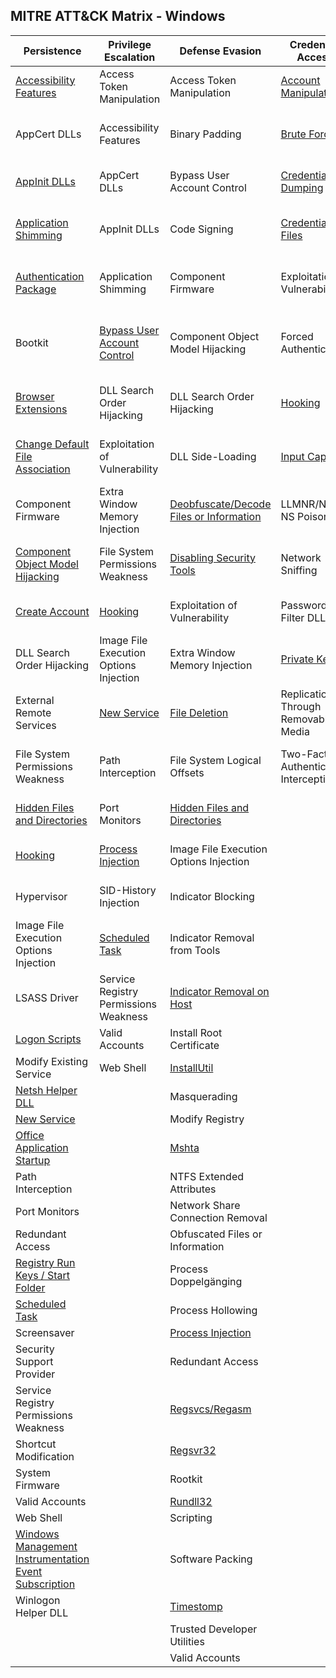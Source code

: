 ## MITRE ATT&CK Matrix - Windows

| ﻿Persistence                                           | Privilege Escalation                   | Defense Evasion                         | Credential Access                      | Discovery                              | Lateral Movement                    | Execution                          | Collection                     | Exfiltration                                  | Command and Control                     |
|-------------------------------------------------------|----------------------------------------|-----------------------------------------|----------------------------------------|----------------------------------------|-------------------------------------|------------------------------------|--------------------------------|-----------------------------------------------|-----------------------------------------|
| [Accessibility Features](Persistence/Accessibility_Features.md)                                | Access Token Manipulation              | Access Token Manipulation               | [Account Manipulation](Credential_Access/Account_Manipulation.md)                   | [Account Discovery](Discovery/Account_Discovery.md)                      | Application Deployment Software     | Command-Line Interface             | [Audio Capture](Collection/Audio_Capture.md)                  | Automated Exfiltration                        | Commonly Used Port                      |
| AppCert DLLs                                          | Accessibility Features                 | Binary Padding                          | [Brute Force](Credential_Access/Brute_Force.md)                            | Application Window Discovery           | Distributed Component Object Model  | [Dynamic Data Exchange](Execution/Dynamic_Data_Exchange.md)              | [Automated Collection](Collection/Automated_Collection.md)           | [Data Compressed](Exfiltration/Data_Compressed.md)                               | Communication Through Removable Media   |
| [AppInit DLLs](Persistence/AppInit_DLLs.md)                                          | AppCert DLLs                           | Bypass User Account Control             | [Credential Dumping](Credential_Access/Credential_Dumping.md)                     | [File and Directory Discovery](Discovery/File_and_Directory_Discovery.md)           | Exploitation of Vulnerability       | Execution through API              | [Browser Extensions](Collection/Browser_Extensions.md)             | Data Encrypted                                | Connection Proxy                        |
| [Application Shimming](Persistence/Application_Shimming.md)                                  | AppInit DLLs                           | Code Signing                            | [Credentials in Files](Credential_Access/Credentials_in_Files.md)                   | Network Service Scanning               | [Logon Scripts](Persistence/Logon_Scripts.md)                       | Execution through Module Load      | [Clipboard Data](Collection/Clipboard_Data.md)                 | Data Transfer Size Limits                     | Custom Command and Control Protocol     |
| [Authentication Package](Persistence/Authentication_Package.md)                                | Application Shimming                   | Component Firmware                      | Exploitation of Vulnerability          | Network Share Discovery                | Pass the Hash                       | Graphical User Interface           | [Data Staged](Collection/Data_Staged.md)                    | Exfiltration Over Alternative Protocol        | Custom Cryptographic Protocol           |
| Bootkit                                               | [Bypass User Account Control](Privilege_Escalation/Bypass_User_Account_Control.md)            | Component Object Model Hijacking        | Forced Authentication                  | Peripheral Device Discovery            | Pass the Ticket                     | [InstallUtil](Execution/InstallUtil.md)                        | Data from Local System         | Exfiltration Over Command and Control Channel | Data Encoding                           |
| [Browser Extensions](Persistence/Browser_Extensions.md)                                    | DLL Search Order Hijacking             | DLL Search Order Hijacking              | [Hooking](Credential_Access/Hooking.md)                                | Permission Groups Discovery            | Remote Desktop Protocol             | LSASS Driver                       | Data from Network Shared Drive | Exfiltration Over Other Network Medium        | Data Obfuscation                        |
| [Change Default File Association](Persistence/Change_Default_File_Association.md)                       | Exploitation of Vulnerability          | DLL Side-Loading                        | [Input Capture](Collection/Input_Capture.md)                          | Process Discovery                      | Remote File Copy                    | [Mshta](Execution/Mshta.md)                              | Data from Removable Media      | Exfiltration Over Physical Medium             | Domain Fronting                         |
| Component Firmware                                    | Extra Window Memory Injection          | [Deobfuscate/Decode Files or Information](Defense_Evasion/Deobfuscate_Decode_Files_Or_Information.md) | LLMNR/NBT-NS Poisoning                 | [Query Registry](Discovery/Query_Registry.md)                         | Remote Services                     | [PowerShell](Execution/PowerShell.md)                         | Email Collection               | Scheduled Transfer                            | Fallback Channels                       |
| [Component Object Model Hijacking](Persistence/Component_Object_Model_Hijacking.md)                      | File System Permissions Weakness       | [Disabling Security Tools](Defense_Evasion/Disabling_Security_Tools.md)                | Network Sniffing                       | [Remote System Discovery](Discovery/Remote_System_Discovery.md)                | Replication Through Removable Media | [Regsvcs/Regasm](Execution/RegsvcsRegasm.md)                     | Input Capture                  |                                               | Multi-Stage Channels                    |
| [Create Account](Credential_Access/Create_Account.md)                                        | [Hooking](Credential_Access/Hooking.md)                                | Exploitation of Vulnerability           | Password Filter DLL                    | [Security Software Discovery](Discovery/Security_Software_Discovery.md)            | Shared Webroot                      | [Regsvr32](Execution/Regsvr32.md)                           | Man in the Browser             |                                               | Multi-hop Proxy                         |
| DLL Search Order Hijacking                            | Image File Execution Options Injection | Extra Window Memory Injection           | [Private Keys](Credential_Access/Private_Keys.md)                           | [System Information Discovery](Discovery/System_Information_Discovery.md)           | Taint Shared Content                | [Rundll32](Execution/rundll32.md)                           | Screen Capture                 |                                               | Multiband Communication                 |
| External Remote Services                              | [New Service](Persistence/New_Service.md)                            | [File Deletion](Defense_Evasion/File_Deletion.md)                           | Replication Through Removable Media    | [System Network Configuration Discovery](Discovery/System_Network_Configuration_Discovery.md) | Third-party Software                | Scheduled Task                     | Video Capture                  |                                               | Multilayer Encryption                   |
| File System Permissions Weakness                      | Path Interception                      | File System Logical Offsets             | Two-Factor Authentication Interception | System Network Connections Discovery   | [Windows Admin Shares](Lateral_Movement/Windows_Admin_Shares.md)                | Scripting                          |                                |                                               | Remote File Copy                        |
| [Hidden Files and Directories](Defense_Evasion/Hidden_Files_and_Directories.md)                          | Port Monitors                          | [Hidden Files and Directories](Defense_Evasion/Hidden_Files_and_Directories.md)            |                                        | [System Owner/User Discovery](Discovery/System_Owner-User_Discovery.md)            | [Windows Remote Management](Lateral_Movement/Windows_Remote_Management.md)           | Service Execution                  |                                |                                               | Standard Application Layer Protocol     |
| [Hooking](Credential_Access/Hooking.md)                                               | [Process Injection](Privilege_Escalation/Process_Injection.md)                      | Image File Execution Options Injection  |                                        | [System Service Discovery](Discovery/System_Service_Discovery.md)               |                                     | Third-party Software               |                                |                                               | Standard Cryptographic Protocol         |
| Hypervisor                                            | SID-History Injection                  | Indicator Blocking                      |                                        | [System Time Discovery](Discovery/System_Time_Discovery.md)                  |                                     | [Trusted Developer Utilities](Execution/Trusted_Developer_Utilities.md)        |                                |                                               | Standard Non-Application Layer Protocol |
| Image File Execution Options Injection                | [Scheduled Task](Persistence/Scheduled_Task.md)                         | Indicator Removal from Tools            |                                        |                                        |                                     | [Windows Management Instrumentation](Execution/Windows_Management_Instrumentation.md) |                                |                                               | Uncommonly Used Port                    |
| LSASS Driver                                          | Service Registry Permissions Weakness  | [Indicator Removal on Host](Defense_Evasion/Indicator_Removal_on_Host.md)               |                                        |                                        |                                     | [Windows Remote Management](Lateral_Movement/Windows_Remote_Management.md)          |                                |                                               | Web Service                             |
| [Logon Scripts](Persistence/Logon_Scripts.md)                                         | Valid Accounts                         | Install Root Certificate                |                                        |                                        |                                     |    [Bitsadmin](Execution/Bitsadmin.md)                                |                                |                                               |                                         |
| Modify Existing Service                               | Web Shell                              | [InstallUtil](Execution/InstallUtil.md)                             |                                        |                                        |                                     |                                    |                                |                                               |                                         |
| [Netsh Helper DLL](Persistence/Netsh_Helper_DLL.md)                                      |                                        | Masquerading                            |                                        |                                        |                                     |                                    |                                |                                               |                                         |
| [New Service](Persistence/New_Service.md)                                           |                                        | Modify Registry                         |                                        |                                        |                                     |                                    |                                |                                               |                                         |
| [Office Application Startup](Persistence/Office_Application_Startup.md)                            |                                        | [Mshta](Execution/Mshta.md)                                   |                                        |                                        |                                     |                                    |                                |                                               |                                         |
| Path Interception                                     |                                        | NTFS Extended Attributes                |                                        |                                        |                                     |                                    |                                |                                               |                                         |
| Port Monitors                                         |                                        | Network Share Connection Removal        |                                        |                                        |                                     |                                    |                                |                                               |                                         |
| Redundant Access                                      |                                        | Obfuscated Files or Information         |                                        |                                        |                                     |                                    |                                |                                               |                                         |
| [Registry Run Keys / Start Folder](Persistence/Registry_Run_Keys_Start_Folder.md)                      |                                        | Process Doppelgänging                   |                                        |                                        |                                     |                                    |                                |                                               |                                         |
| [Scheduled Task](Persistence/Scheduled_Task.md)                                        |                                        | Process Hollowing                       |                                        |                                        |                                     |                                    |                                |                                               |                                         |
| Screensaver                                           |                                        | [Process Injection](Privilege_Escalation/Process_Injection.md)                       |                                        |                                        |                                     |                                    |                                |                                               |                                         |
| Security Support Provider                             |                                        | Redundant Access                        |                                        |                                        |                                     |                                    |                                |                                               |                                         |
| Service Registry Permissions Weakness                 |                                        | [Regsvcs/Regasm](Execution/RegsvcsRegasm.md)                          |                                        |                                        |                                     |                                    |                                |                                               |                                         |
| Shortcut Modification                                 |                                        | [Regsvr32](Execution/Regsvr32.md)                                |                                        |                                        |                                     |                                    |                                |                                               |                                         |
| System Firmware                                       |                                        | Rootkit                                 |                                        |                                        |                                     |                                    |                                |                                               |                                         |
| Valid Accounts                                        |                                        | [Rundll32](Execution/Rundll32.md)                                |                                        |                                        |                                     |                                    |                                |                                               |                                         |
| Web Shell                                             |                                        | Scripting                               |                                        |                                        |                                     |                                    |                                |                                               |                                         |
| [Windows Management Instrumentation Event Subscription](Persistence/Windows_Management_Instrumentation_Event_Subscription.md) |                                        | Software Packing                        |                                        |                                        |                                     |                                    |                                |                                               |                                         |
| Winlogon Helper DLL                                   |                                        | [Timestomp](Defense_Evasion/Timestomp.md)                               |                                        |                                        |                                     |                                    |                                |                                               |                                         |
|                                                       |                                        | Trusted Developer Utilities             |                                        |                                        |                                     |                                    |                                |                                               |                                         |
|                                                       |                                        | Valid Accounts                          |                                        |                                        |                                     |                                    |                                |                                               |                                         |
